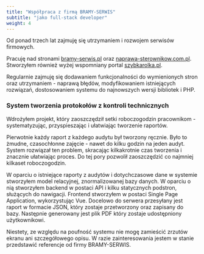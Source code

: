 ```yaml
---
title: "Współpraca z firmą BRAMY-SERWIS"
subtitle: "jako full-stack developer"
weight: 4
---
```


Od ponad trzech lat zajmuję się utrzymaniem i rozwojem serwisów firmowych.
<!--more-->
Pracuję nad stronami [bramy-serwis.pl](https://bramy-serwis.pl) oraz [naprawa-sterownikow.com.pl](https://naprawa-sterownikow.com.pl).
Stworzyłem również wyżej wspomniany portal [szybkarolka.pl](https://szybkarolka.pl).

Regularnie zajmuję się dodawaniem funkcjonalności do wymienionych stron oraz utrzymaniem - naprawą błędów, modyfikowaniem istniejących rozwiązań, dostosowaniem systemu do najnowszych wersji bibliotek i PHP.

### System tworzenia protokołów z kontroli technicznych
Wdrożyłem projekt, który zaoszczędził setki roboczogodzin pracownikom - systematyzując, przyspieszając i ułatwiając tworzenie raportów.

Pierwotnie każdy raport z każdego audytu był tworzony ręcznie. Było to żmudne, czasochłonne zajęcie - nawet do kilku godzin na jeden audyt. System rozwiązał ten problem, skracając kilkakrotnie czas tworzenia i znacznie ułatwiając proces. Do tej pory pozwolił zaoszczędzić co najmniej kilkaset roboczogodzin.

W oparciu o istniejące raporty z audytów i dotychczasowe dane w systemie stworzyłem model relacyjnej, znormalizowanej bazy danych. W oparciu o nią stworzyłem backend w postaci API i kilku statycznych podstron, służących do nawigacji. Frontend stworzyłem w postaci Single Page Application, wykorzystując Vue. Docelowo do serwera przesyłany jest raport w formacie JSON, który zostaje przetworzony oraz zapisany do bazy. Następnie generowany jest plik PDF który zostaje udostępniony użytkownikowi.

Niestety, ze względu na poufność systemu nie mogę zamieścić zrzutów ekranu ani szczegółowego opisu. W razie zainteresowania jestem w stanie przedstawić referencje od firmy BRAMY-SERWIS.